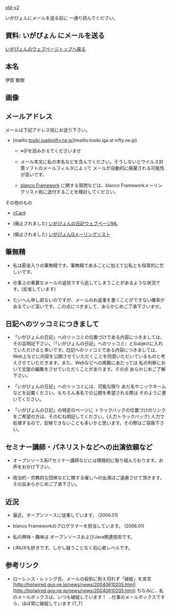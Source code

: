 [old-v2](memoigamail-orig.html)

いがぴょんにメールを送る前に 一通り読んでください。

## 資料: いがぴょん にメールを送る

[いがぴょんのウェブページトップへ戻る](../../index.html)

## 本名

伊賀 敏樹

## 画像

## メールアドレス

メールは下記アドレス宛にお送り下さい。


* [mailto:tosiki.iga@nifty.ne.jp](mailto:tosiki.iga at nifty.ne.jp)
  

  * ※＠を読みかえてくださいませ
    
  * メール本文に私の本名などを含んでください。そうしないとウイルス対策ソフトのメールフィルタによって メールが自動的に廃棄される可能性が高いです。
    
  * [blanco Framework](http://www.igapyon.jp/blanco/blanco.ja.html) に関する質問などは、blanco Frameworkメーリングリスト宛に送付することを検討してください。
  

その他のもの


* [vCard](../../igapyon.vcf)


* (廃止されました) [いがぴょんの日記ウェブページML](memoigapyonml.html)
  
* (廃止されました) [いがぴょんQメーリングリスト](http://homepage2.nifty.com/igat/igapyon/q/igapyon-q.html)

  
## 筆無精


* 私は筋金入りの筆無精です。筆無精であることに加えて公私とも恒常的に忙しいです。
  
* 仕事上の重要なメールの返信ですら逃してしまうことがあるような状況です。(反省しています)
  
* たいへん申し訳ないのですが、メールのお返事を書くことができない確率が あるていど高いです。この点につきまして、あらかじめご了承下さいませ。

## 日記へのツッコミにつきまして


* 「いがぴょんの日記」へのツッコミの位置づけである内容につきましては、その旨明記下さい。『「いがぴょんの日記」へのツッコミ』とSubjectに入れていただけると幸いです。日記へのツッコミである内容につきましては、Web上などに内容を公開させていただくことを同意いただいているものと考えさせていただきます。また、Webなどへの掲載にあたっては
  私の判断において文面の編集をさせていただくことがあります。その点 あらかじめご了解下さい。
  
* 「いがぴょんの日記」へのツッコミには、可能な限り あだ名やニックネームなどを記載ください。もちろん本名での公開を希望される際は そのように書いてください。
  
* 「いがぴょんの日記」の特定のページに トラックバックの位置づけのリンクをご希望の方は、そのむね明記してください。(人力トラックバック) 人力で処理するので、反映できないことも多いかと思います。その際はご容赦下さい。

## セミナー講師・パネリストなどへの出演依頼など


* オープンソース系ITセミナー講師などには積極的に取り組んでおります。お声をおかけ下さい。
  
* 政治的・宗教的な団体などに関する催しへの出演はご遠慮させて頂きます。その旨あらかじめご了承下さい。

## 近況


* 最近、オープンソースに従事しています。 (2006.01)
  
* blanco Frameworkのプログラマーを担当しています。 (2006.01)
  
* 私の興味・趣味は オープンソースおよびJava関連技術です。
  
* LINUXも好きです。しかし疑うことなく初心者レベルです。

## 参考リンク


* ローレンス・レッシグ氏、メールの殺到に耐え切れず「破綻」を宣言
  [http://hotwired.goo.ne.jp/news/news/20040610205.html](http://hotwired.goo.ne.jp/news/news/20040610205.html)
  ちなみに、私のメールボックスは、いつも破綻しています！ …仕事のメールボックスですら、ほぼ常に破綻しています (T_T)
